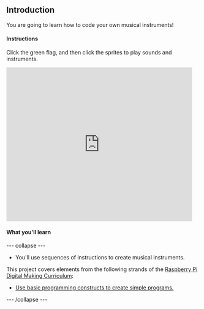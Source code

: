 ## Introduction

You are going to learn how to code your own musical instruments!

#### Instructions

Click the green flag, and then click the sprites to play sounds and instruments.

<div class="scratch-preview">
  <iframe allowtransparency="true" width="485" height="402" src="https://scratch.mit.edu/projects/embed/26741186/?autostart=false" frameborder="0"></iframe>
</div>

#### What you'll learn

--- collapse ---

+ You'll use sequences of instructions to create musical instruments.

This project covers elements from the following strands of the [Raspberry Pi Digital Making Curriculum](http://rpf.io/curriculum):

+ [Use basic programming constructs to create simple programs.](https://www.raspberrypi.org/curriculum/programming/creator)

--- /collapse ---

